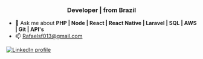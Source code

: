 <h3 align="center">Developer | from Brazil</h3>

- 💬 Ask me about **PHP | Node | React | React Native | Laravel | SQL | AWS | Git | API's**
- 📫 Rafaelsf013@gmail.com

<p align="left">
<a href="https://www.linkedin.com/in/rafael-fernandes-091b8914b/" target="blank"><img align="center" src="https://img.shields.io/badge/LinkedIn-0077B5?style=for-the-badge&logo=linkedin&logoColor=white" alt="LinkedIn profile"/></a>
</p>


